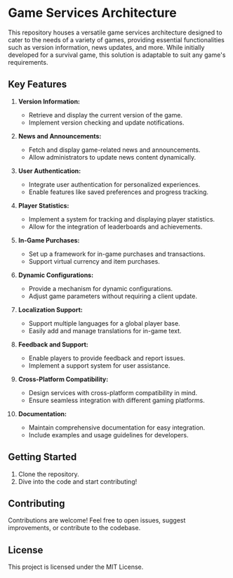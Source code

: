 # Game Services Architecture

This repository houses a versatile game services architecture designed to cater to the needs of a variety of games, providing essential functionalities such as version information, news updates, and more. While initially developed for a survival game, this solution is adaptable to suit any game's requirements.

## Key Features

1. **Version Information:**
   - Retrieve and display the current version of the game.
   - Implement version checking and update notifications.

2. **News and Announcements:**
   - Fetch and display game-related news and announcements.
   - Allow administrators to update news content dynamically.

3. **User Authentication:**
   - Integrate user authentication for personalized experiences.
   - Enable features like saved preferences and progress tracking.

4. **Player Statistics:**
   - Implement a system for tracking and displaying player statistics.
   - Allow for the integration of leaderboards and achievements.

5. **In-Game Purchases:**
   - Set up a framework for in-game purchases and transactions.
   - Support virtual currency and item purchases.

6. **Dynamic Configurations:**
   - Provide a mechanism for dynamic configurations.
   - Adjust game parameters without requiring a client update.

7. **Localization Support:**
   - Support multiple languages for a global player base.
   - Easily add and manage translations for in-game text.

8. **Feedback and Support:**
   - Enable players to provide feedback and report issues.
   - Implement a support system for user assistance.

9. **Cross-Platform Compatibility:**
   - Design services with cross-platform compatibility in mind.
   - Ensure seamless integration with different gaming platforms.

10. **Documentation:**
    - Maintain comprehensive documentation for easy integration.
    - Include examples and usage guidelines for developers.

## Getting Started

1. Clone the repository.
2. Dive into the code and start contributing!

## Contributing

Contributions are welcome! Feel free to open issues, suggest improvements, or contribute to the codebase.

## License

This project is licensed under the MIT License.